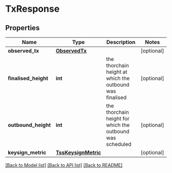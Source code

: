 # TxResponse

## Properties
Name | Type | Description | Notes
------------ | ------------- | ------------- | -------------
**observed_tx** | [**ObservedTx**](ObservedTx.md) |  | [optional] 
**finalised_height** | **int** | the thorchain height at which the outbound was finalised | [optional] 
**outbound_height** | **int** | the thorchain height for which the outbound was scheduled | [optional] 
**keysign_metric** | [**TssKeysignMetric**](TssKeysignMetric.md) |  | [optional] 

[[Back to Model list]](../README.md#documentation-for-models) [[Back to API list]](../README.md#documentation-for-api-endpoints) [[Back to README]](../README.md)

